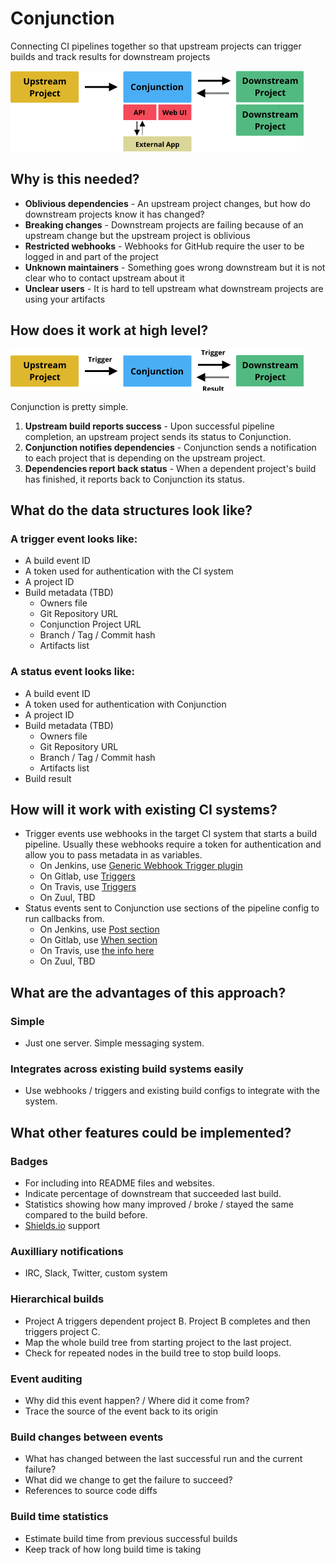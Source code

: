 # Conjunction

Connecting CI pipelines together so that upstream projects can trigger builds and track results for downstream projects

<img src="./doc/images/more-detailed-diagram.png">

## Why is this needed?

- **Oblivious dependencies** - An upstream project changes, but how do downstream projects know it has changed?
- **Breaking changes** - Downstream projects are failing because of an upstream change but the upstream project is oblivious
- **Restricted webhooks** - Webhooks for GitHub require the user to be logged in and part of the project
- **Unknown maintainers** - Something goes wrong downstream but it is not clear who to contact upstream about it
- **Unclear users** - It is hard to tell upstream what downstream projects are using your artifacts

## How does it work at high level?

<img src="./doc/images/simple-diagram.png">

Conjunction is pretty simple.

1. **Upstream build reports success** - Upon successful pipeline completion, an upstream project sends its status to Conjunction.
2. **Conjunction notifies dependencies** - Conjunction sends a notification to each project that is depending on the upstream project.
3. **Dependencies report back status** - When a dependent project's build has finished, it reports back to Conjunction its status.

## What do the data structures look like?

### A trigger event looks like:

- A build event ID
- A token used for authentication with the CI system
- A project ID
- Build metadata (TBD)
  - Owners file
  - Git Repository URL
  - Conjunction Project URL
  - Branch / Tag / Commit hash
  - Artifacts list

### A status event looks like:

- A build event ID
- A token used for authentication with Conjunction
- A project ID
- Build metadata (TBD)
  - Owners file
  - Git Repository URL
  - Branch / Tag / Commit hash
  - Artifacts list
- Build result

## How will it work with existing CI systems?

- Trigger events use webhooks in the target CI system that starts a build pipeline. Usually these webhooks require a token for authentication and allow you to pass metadata in as variables.
  - On Jenkins, use [Generic Webhook Trigger plugin](https://wiki.jenkins.io/display/JENKINS/Generic+Webhook+Trigger+Plugin)
  - On Gitlab, use [Triggers](https://docs.gitlab.com/ee/ci/triggers/#adding-a-new-trigger)
  - On Travis, use [Triggers](https://docs.travis-ci.com/user/triggering-builds/)
  - On Zuul, TBD
- Status events sent to Conjunction use sections of the pipeline config to run callbacks from.
  - On Jenkins, use [Post section](https://github.com/jenkinsci/pipeline-model-definition-plugin/wiki/Running-multiple-steps#cleaning-up-after-yourself)
  - On Gitlab, use [When section](https://docs.gitlab.com/ee/ci/yaml/#when)
  - On Travis, use [the info here](https://docs.travis-ci.com/user/customizing-the-build)
  - On Zuul, TBD

## What are the advantages of this approach?

### Simple
- Just one server. Simple messaging system.

### Integrates across existing build systems easily
- Use webhooks / triggers and existing build configs to integrate with the system.

## What other features could be implemented?

### Badges
- For including into README files and websites.
- Indicate percentage of downstream that succeeded last build.
- Statistics showing how many improved / broke / stayed the same compared to the build before.
- [Shields.io](https://shields.io/) support

### Auxilliary notifications
- IRC, Slack, Twitter, custom system

### Hierarchical builds
- Project A triggers dependent project B. Project B completes and then triggers project C.
- Map the whole build tree from starting project to the last project.
- Check for repeated nodes in the build tree to stop build loops.

### Event auditing
- Why did this event happen? / Where did it come from?
- Trace the source of the event back to its origin

### Build changes between events
- What has changed between the last successful run and the current failure?
- What did we change to get the failure to succeed?
- References to source code diffs

### Build time statistics
- Estimate build time from previous successful builds
- Keep track of how long build time is taking
